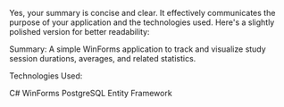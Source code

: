 
Yes, your summary is concise and clear. It effectively communicates the purpose of your application and the technologies used. Here's a slightly polished version for better readability:

Summary:
A simple WinForms application to track and visualize study session durations, averages, and related statistics.

Technologies Used:

C# WinForms
PostgreSQL
Entity Framework
